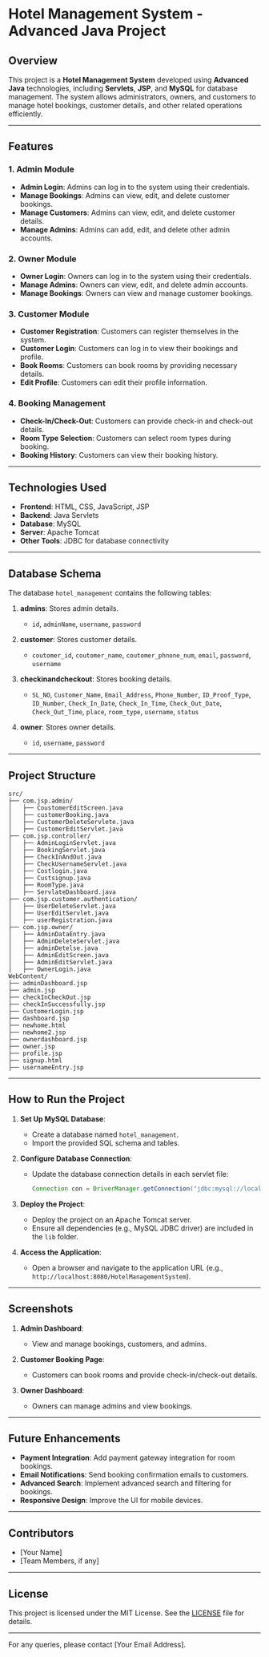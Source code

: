 # Hotel Management System - Advanced Java Project

## Overview

This project is a **Hotel Management System** developed using **Advanced Java** technologies, including **Servlets**, **JSP**, and **MySQL** for database management. The system allows administrators, owners, and customers to manage hotel bookings, customer details, and other related operations efficiently.

---

## Features

### 1. **Admin Module**
   - **Admin Login**: Admins can log in to the system using their credentials.
   - **Manage Bookings**: Admins can view, edit, and delete customer bookings.
   - **Manage Customers**: Admins can view, edit, and delete customer details.
   - **Manage Admins**: Admins can add, edit, and delete other admin accounts.

### 2. **Owner Module**
   - **Owner Login**: Owners can log in to the system using their credentials.
   - **Manage Admins**: Owners can view, edit, and delete admin accounts.
   - **Manage Bookings**: Owners can view and manage customer bookings.

### 3. **Customer Module**
   - **Customer Registration**: Customers can register themselves in the system.
   - **Customer Login**: Customers can log in to view their bookings and profile.
   - **Book Rooms**: Customers can book rooms by providing necessary details.
   - **Edit Profile**: Customers can edit their profile information.

### 4. **Booking Management**
   - **Check-In/Check-Out**: Customers can provide check-in and check-out details.
   - **Room Type Selection**: Customers can select room types during booking.
   - **Booking History**: Customers can view their booking history.

---

## Technologies Used

- **Frontend**: HTML, CSS, JavaScript, JSP
- **Backend**: Java Servlets
- **Database**: MySQL
- **Server**: Apache Tomcat
- **Other Tools**: JDBC for database connectivity

---

## Database Schema

The database `hotel_management` contains the following tables:

1. **admins**: Stores admin details.
   - `id`, `adminName`, `username`, `password`

2. **customer**: Stores customer details.
   - `coutomer_id`, `coutomer_name`, `coutomer_phnone_num`, `email`, `password`, `username`

3. **checkinandcheckout**: Stores booking details.
   - `SL_NO`, `Customer_Name`, `Email_Address`, `Phone_Number`, `ID_Proof_Type`, `ID_Number`, `Check_In_Date`, `Check_In_Time`, `Check_Out_Date`, `Check_Out_Time`, `place`, `room_type`, `username`, `status`

4. **owner**: Stores owner details.
   - `id`, `username`, `password`

---

## Project Structure

```
src/
├── com.jsp.admin/
│   ├── CoustomerEditScreen.java
│   ├── customerBooking.java
│   ├── CustomerDeleteServlete.java
│   ├── CustomerEditServlet.java
├── com.jsp.controller/
│   ├── AdminLoginServlet.java
│   ├── BookingServlet.java
│   ├── CheckInAndOut.java
│   ├── CheckUsernameServlet.java
│   ├── Costlogin.java
│   ├── Custsignup.java
│   ├── RoomType.java
│   ├── ServlateDashboard.java
├── com.jsp.customer.authentication/
│   ├── UserDeleteServlet.java
│   ├── UserEditServlet.java
│   ├── userRegistration.java
├── com.jsp.owner/
│   ├── AdminDataEntry.java
│   ├── AdminDeleteServlet.java
│   ├── adminDetelse.java
│   ├── AdminEditScreen.java
│   ├── AdminEditServlet.java
│   ├── OwnerLogin.java
WebContent/
├── adminDashboard.jsp
├── admin.jsp
├── checkInCheckOut.jsp
├── checkInSuccessfully.jsp
├── CustomerLogin.jsp
├── dashboard.jsp
├── newhome.html
├── newhome2.jsp
├── ownerdashboard.jsp
├── owner.jsp
├── profile.jsp
├── signup.html
├── usernameEntry.jsp
```

---

## How to Run the Project

1. **Set Up MySQL Database**:
   - Create a database named `hotel_management`.
   - Import the provided SQL schema and tables.

2. **Configure Database Connection**:
   - Update the database connection details in each servlet file:
     ```java
     Connection con = DriverManager.getConnection("jdbc:mysql://localhost:3306/hotel_management", "root", "1234");
     ```

3. **Deploy the Project**:
   - Deploy the project on an Apache Tomcat server.
   - Ensure all dependencies (e.g., MySQL JDBC driver) are included in the `lib` folder.

4. **Access the Application**:
   - Open a browser and navigate to the application URL (e.g., `http://localhost:8080/HotelManagementSystem`).

---

## Screenshots

1. **Admin Dashboard**:
   - View and manage bookings, customers, and admins.

2. **Customer Booking Page**:
   - Customers can book rooms and provide check-in/check-out details.

3. **Owner Dashboard**:
   - Owners can manage admins and view bookings.

---

## Future Enhancements

- **Payment Integration**: Add payment gateway integration for room bookings.
- **Email Notifications**: Send booking confirmation emails to customers.
- **Advanced Search**: Implement advanced search and filtering for bookings.
- **Responsive Design**: Improve the UI for mobile devices.

---

## Contributors

- [Your Name]
- [Team Members, if any]

---

## License

This project is licensed under the MIT License. See the [LICENSE](LICENSE) file for details.

---

For any queries, please contact [Your Email Address].
